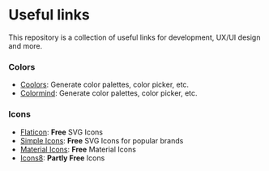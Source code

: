 # Useful links

This repository is a collection of useful links for development, UX/UI design and more.

### Colors
- [Coolors](https://coolors.co/): Generate color palettes, color picker, etc.
- [Colormind](http://colormind.io/): Generate color palettes, color picker, etc.

### Icons
- [Flaticon](https://www.flaticon.com/): **Free** SVG Icons
- [Simple Icons](https://simpleicons.org/): **Free** SVG Icons for popular brands
- [Material Icons](https://material.io/resources/icons/): **Free** Material Icons
- [Icons8](https://icons8.de/icons): **Partly Free** Icons
